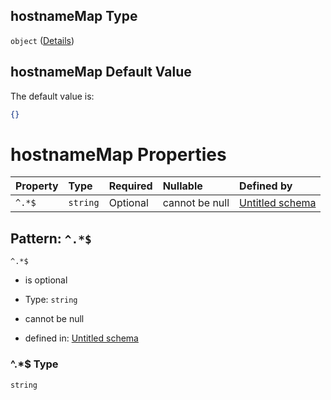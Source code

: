 ## hostnameMap Type

`object` ([Details](definition-properties-hometext-properties-hostnamemap.md))

## hostnameMap Default Value

The default value is:

```json
{}
```

# hostnameMap Properties

| Property | Type     | Required | Nullable       | Defined by                                                                                                                                                                    |
| :------- | :------- | :------- | :------------- | :---------------------------------------------------------------------------------------------------------------------------------------------------------------------------- |
| `^.*$`   | `string` | Optional | cannot be null | [Untitled schema](definition-properties-hometext-properties-hostnamemap-patternproperties-.md "undefined#/properties/homeText/properties/hostnameMap/patternProperties/^.*$") |

## Pattern: `^.*$`



`^.*$`

*   is optional

*   Type: `string`

*   cannot be null

*   defined in: [Untitled schema](definition-properties-hometext-properties-hostnamemap-patternproperties-.md "undefined#/properties/homeText/properties/hostnameMap/patternProperties/^.*$")

### ^.\*$ Type

`string`
